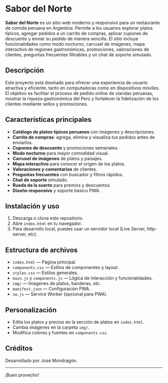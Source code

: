 # Sabor del Norte

**Sabor del Norte** es un sitio web moderno y responsivo para un restaurante de comida peruana en Argentina. Permite a los usuarios explorar platos típicos, agregar pedidos a un carrito de compras, aplicar cupones de descuento y enviar su pedido de manera sencilla. El sitio incluye funcionalidades como modo nocturno, carrusel de imágenes, mapa interactivo de regiones gastronómicas, promociones, valoraciones de clientes, preguntas frecuentes filtrables y un chat de soporte simulado.

## Descripción

Este proyecto está diseñado para ofrecer una experiencia de usuario atractiva y eficiente, tanto en computadoras como en dispositivos móviles. El objetivo es facilitar el proceso de pedido online de viandas peruanas, mostrar la riqueza gastronómica del Perú y fortalecer la fidelización de los clientes mediante sellos y promociones.

## Características principales

- **Catálogo de platos típicos peruanos** con imágenes y descripciones.
- **Carrito de compras**: agrega, elimina y visualiza tus pedidos antes de enviarlos.
- **Cupones de descuento** y promociones semanales.
- **Modo nocturno** para mayor comodidad visual.
- **Carrusel de imágenes** de platos y paisajes.
- **Mapa interactivo** para conocer el origen de los platos.
- **Valoraciones y comentarios** de clientes.
- **Preguntas frecuentes** con buscador y filtros rápidos.
- **Chat de soporte** simulado.
- **Rueda de la suerte** para premios y descuentos.
- **Diseño responsive** y soporte básico PWA.

## Instalación y uso

1. Descarga o clona este repositorio.
2. Abre `index.html` en tu navegador.
3. Para desarrollo local, puedes usar un servidor local (Live Server, http-server, etc).

## Estructura de archivos

- `index.html` — Página principal.
- `components.css` — Estilos de componentes y layout.
- `styles.css` — Estilos generales.
- `main.js` y `components.js` — Lógica de interacción y funcionalidades.
- `img/` — Imágenes de platos, banderas, etc.
- `manifest.json` — Configuración PWA.
- `sw.js` — Service Worker (opcional para PWA).

## Personalización

- Edita los platos y precios en la sección de platos en `index.html`.
- Cambia imágenes en la carpeta `img/`.
- Modifica colores y fuentes en `components.css`.

## Créditos

Desarrollado por José Mondragón.

---

¡Buen provecho!
